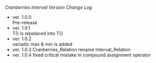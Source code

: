 *Cranberries Interval Version Change Log*  

- ver. 1.0.0  
Pre-release
- ver. 1.0.1  
T() is repalaced into T{}
- ver. 1.0.2  
variadic max & min is added
- ver. 1.0.3
Cranberries_Relation rename Interval_Relation
- ver. 1.0.4
fixed critical mistake in compound assignment operator